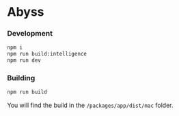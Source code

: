 # Abyss

### Development

```bash
npm i
npm run build:intelligence
npm run dev
```

### Building

```bash
npm run build
```

You will find the build in the `/packages/app/dist/mac` folder.
